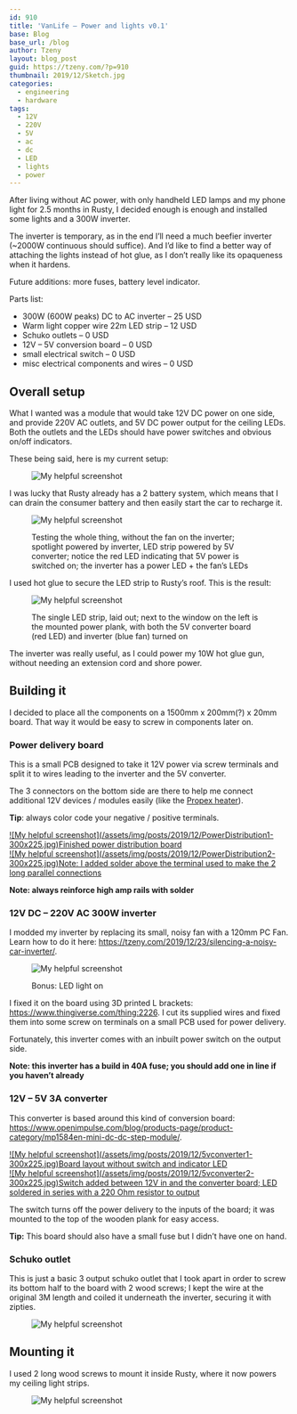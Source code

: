 ```yaml
---
id: 910
title: 'VanLife – Power and lights v0.1'
base: Blog
base_url: /blog
author: Tzeny
layout: blog_post
guid: https://tzeny.com/?p=910
thumbnail: 2019/12/Sketch.jpg
categories:
  - engineering
  - hardware
tags:
  - 12V
  - 220V
  - 5V
  - ac
  - dc
  - LED
  - lights
  - power
---
```

After living without AC power, with only handheld LED lamps and my phone light for 2.5 months in Rusty, I decided enough is enough and installed some lights and a 300W inverter.

The inverter is temporary, as in the end I’ll need a much beefier inverter (~2000W continuous should suffice). And I’d like to find a better way of attaching the lights instead of hot glue, as I don’t really like its opaqueness when it hardens. 

Future additions: more fuses, battery level indicator.

Parts list:

  * 300W (600W peaks) DC to AC inverter – 25 USD
  * Warm light copper wire 22m LED strip – 12 USD
  * Schuko outlets – 0 USD
  * 12V – 5V conversion board – 0 USD
  * small electrical switch – 0 USD
  * misc electrical components and wires – 0 USD

## Overall setup

What I wanted was a module that would take 12V DC power on one side, and provide 220V AC outlets, and 5V DC power output for the ceiling LEDs. Both the outlets and the LEDs should have power switches and obvious on/off indicators.

These being said, here is my current setup:<figure class="wp-block-image size-large">

![My helpful screenshot](/assets/img/posts/2019/12/Sketch-1024x877.jpg) </figure> 

I was lucky that Rusty already has a 2 battery system, which means that I can drain the consumer battery and then easily start the car to recharge it.<figure class="wp-block-image size-large">

![My helpful screenshot](/assets/img/posts/2019/12/whole_thing-1024x768.jpg) <figcaption>Testing the whole thing, without the fan on the inverter; spotlight powered by inverter, LED strip powered by 5V converter; notice the red LED indicating that 5V power is switched on; the inverter has a power LED + the fan’s LEDs</figcaption></figure> 

I used hot glue to secure the LED strip to Rusty’s roof. This is the result:<figure class="wp-block-image size-large">

![My helpful screenshot](/assets/img/posts/2019/12/rusty_light-1024x768.jpg) <figcaption>The single LED strip, laid out; next to the window on the left is the mounted power plank, with both the 5V converter board (red LED) and inverter (blue fan) turned on</figcaption></figure> 

The inverter was really useful, as I could power my 10W hot glue gun, without needing an extension cord and shore power.

## Building it

I decided to place all the components on a 1500mm x 200mm(?) x 20mm board. That way it would be easy to screw in components later on.

### Power delivery board

This is a small PCB designed to take it 12V power via screw terminals and split it to wires leading to the inverter and the 5V converter.

The 3 connectors on the bottom side are there to help me connect additional 12V devices / modules easily (like the <a href="https://tzeny.com/2019/11/21/vanlife-heating-with-the-propex-hs2000/" target="_blank" rel="noreferrer noopener" aria-label="Propex heater (opens in a new tab)">Propex heater</a>).

**Tip**: always color code your negative / positive terminals.

<div class="wp-block-responsive-lightbox-gallery">
  <div class="rl-gallery-container rl-loading" id="rl-gallery-container-42" data-gallery_id="918"> <div class="rl-gallery rl-basicgrid-gallery " id="rl-gallery-42" data-gallery_no="42"> 
  
  <div class="rl-gallery-item">
    <a href="https://tzeny.com/wp-content/uploads/2019/12/PowerDistribution1.jpg" title="Finished power distribution board" data-rl_title="Finished power distribution board" class="rl-gallery-link" data-rl_caption="" data-rel="lightbox-gallery-42">![My helpful screenshot](/assets/img/posts/2019/12/PowerDistribution1-300x225.jpg)<span class="rl-gallery-caption"><span class="rl-gallery-item-title">Finished power distribution board</span></span></a>
  </div>
  
  <div class="rl-gallery-item">
    <a href="https://tzeny.com/wp-content/uploads/2019/12/PowerDistribution2.jpg" title="Note: I added solder above the terminal used to make the 2 long parallel connections" data-rl_title="Note: I added solder above the terminal used to make the 2 long parallel connections" class="rl-gallery-link" data-rl_caption="" data-rel="lightbox-gallery-42">![My helpful screenshot](/assets/img/posts/2019/12/PowerDistribution2-300x225.jpg)<span class="rl-gallery-caption"><span class="rl-gallery-item-title">Note: I added solder above the terminal used to make the 2 long parallel connections</span></span></a>
  </div>
</div></div></div> 

**Note: always reinforce high amp rails with solder**

### 12V DC – 220V AC 300W inverter

I modded my inverter by replacing its small, noisy fan with a 120mm PC Fan. Learn how to do it here: <a rel="noreferrer noopener" aria-label=" (opens in a new tab)" href="https://tzeny.com/2019/12/23/silencing-a-noisy-car-inverter/" target="_blank">https://tzeny.com/2019/12/23/silencing-a-noisy-car-inverter/</a>.<figure class="wp-block-image size-medium">

![My helpful screenshot](/assets/img/posts/2019/12/body9-300x225.jpg) <figcaption>Bonus: LED light on</figcaption></figure> 

I fixed it on the board using 3D printed L brackets: <a rel="noreferrer noopener" aria-label=" (opens in a new tab)" href="https://www.thingiverse.com/thing:2226" target="_blank">https://www.thingiverse.com/thing:2226</a>. I cut its supplied wires and fixed them into some screw on terminals on a small PCB used for power delivery.

Fortunately, this inverter comes with an inbuilt power switch on the output side.

**Note: this inverter has a build in 40A fuse; you should add one in line if you haven’t already**

### 12V – 5V 3A converter

This converter is based around this kind of conversion board: <a rel="noreferrer noopener" aria-label=" (opens in a new tab)" href="https://www.openimpulse.com/blog/products-page/product-category/mp1584en-mini-dc-dc-step-module/" target="_blank">https://www.openimpulse.com/blog/products-page/product-category/mp1584en-mini-dc-dc-step-module/</a>.

<div class="wp-block-responsive-lightbox-gallery">
  <div class="rl-gallery-container rl-loading" id="rl-gallery-container-43" data-gallery_id="921"> <div class="rl-gallery rl-basicgrid-gallery " id="rl-gallery-43" data-gallery_no="43"> 
  
  <div class="rl-gallery-item">
    <a href="https://tzeny.com/wp-content/uploads/2019/12/5vconverter1.jpg" title="Board layout without switch and indicator LED" data-rl_title="Board layout without switch and indicator LED" class="rl-gallery-link" data-rl_caption="" data-rel="lightbox-gallery-43">![My helpful screenshot](/assets/img/posts/2019/12/5vconverter1-300x225.jpg)<span class="rl-gallery-caption"><span class="rl-gallery-item-title">Board layout without switch and indicator LED</span></span></a>
  </div>
  
  <div class="rl-gallery-item">
    <a href="https://tzeny.com/wp-content/uploads/2019/12/5vconverter2.jpg" title="Switch added between 12V in and the converter board; LED soldered in series with a 220 Ohm resistor to output" data-rl_title="Switch added between 12V in and the converter board; LED soldered in series with a 220 Ohm resistor to output" class="rl-gallery-link" data-rl_caption="" data-rel="lightbox-gallery-43">![My helpful screenshot](/assets/img/posts/2019/12/5vconverter2-300x225.jpg)<span class="rl-gallery-caption"><span class="rl-gallery-item-title">Switch added between 12V in and the converter board; LED soldered in series with a 220 Ohm resistor to output</span></span></a>
  </div>
</div></div></div> 

The switch turns off the power delivery to the inputs of the board; it was mounted to the top of the wooden plank for easy access. 

**Tip:** This board should also have a small fuse but I didn’t have one on hand.

### Schuko outlet

This is just a basic 3 output schuko outlet that I took apart in order to screw its bottom half to the board with 2 wood screws; I kept the wire at the original 3M length and coiled it underneath the inverter, securing it with zipties.<figure class="wp-block-image size-large">

![My helpful screenshot](/assets/img/posts/2019/12/outlet-1024x768.jpg) </figure> 

## Mounting it

I used 2 long wood screws to mount it inside Rusty, where it now powers my ceiling light strips.<figure class="wp-block-image size-large">

![My helpful screenshot](/assets/img/posts/2019/12/mount.jpg) </figure>
